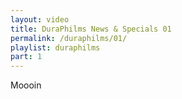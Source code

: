 ```yaml
---
layout: video
title: DuraPhilms News & Specials 01
permalink: /duraphilms/01/
playlist: duraphilms
part: 1
---
```

Moooin
